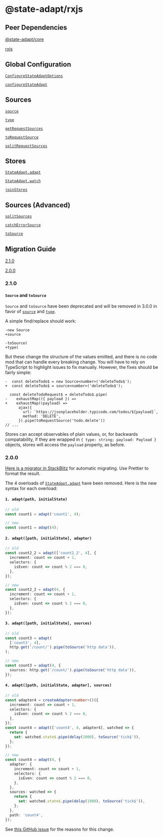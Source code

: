 # @state-adapt/rxjs

## Peer Dependencies

[@state-adapt/core](/docs/core)

[rxjs](https://www.npmjs.com/package/rxjs)

## Global Configuration

[`ConfigureStateAdaptOptions`](/docs/rxjs#configurestateadaptoptions)

[`configureStateAdapt`](/docs/rxjs#configurestateadapt)

## Sources

[`source`](/docs/rxjs#source)

[`type`](/docs/rxjs#type)

[`getRequestSources`](/docs/rxjs#getrequestsources)

[`toRequestSource`](/docs/rxjs#torequestsource)

[`splitRequestSources`](/docs/rxjs#splitrequestsources)

## Stores

[`StateAdapt.adapt`](/docs/rxjs#stateadaptadapt)

[`StateAdapt.watch`](/docs/rxjs#stateadaptwatch)

[`joinStores`](/docs/rxjs#joinstores)

## Sources (Advanced)

[`splitSources`](/docs/rxjs#splitsources)

[`catchErrorSource`](/docs/rxjs#catcherrorsource)

[`toSource`](/docs/rxjs#tosource)

## Migration Guide

[2.1.0](/docs/rxjs#210)

[2.0.0](/docs/rxjs#200)

<!--  -->
<!-- ## Global Store -->

<!-- include: '../../../../../libs/rxjs/src/lib/global-store/configure-state-adapt.options.ts#ConfigureStateAdaptOptions' -->

<!-- include: '../../../../../libs/rxjs/src/lib/global-store/configure-state-adapt.function.ts#configureStateAdapt' -->

<!-- ## Sources -->

<!-- include: '../../../../../libs/rxjs/src/lib/sources/source.function.ts#source' -->

<!-- include: '../../../../../libs/rxjs/src/lib/sources/type.operator.ts#type' -->

<!-- include: '../../../../../libs/rxjs/src/lib/sources/get-request-sources.function.ts#getRequestSources' -->

<!-- include: '../../../../../libs/rxjs/src/lib/sources/to-request-source.operator.ts#toRequestSource' -->

<!-- include: '../../../../../libs/rxjs/src/lib/sources/split-request-sources.function.ts#splitRequestSources' -->

<!-- ## Stores 1.2.0  -->

<!-- include: '../../../../../libs/rxjs/src/lib/global-store/state-adapt.ts#StateAdapt.adapt' -->

<!-- include: '../../../../../libs/rxjs/src/lib/global-store/state-adapt.ts#StateAdapt.watch' -->

<!-- include: '../../../../../libs/rxjs/src/lib/stores/join-stores.function.ts#joinStores' -->

<!-- ## Sources (Advanced) -->

<!-- include: '../../../../../libs/rxjs/src/lib/sources/split-sources.function.ts#splitSources' -->

<!-- include: '../../../../../libs/rxjs/src/lib/sources/catch-error-source.operator.ts#catchErrorSource' -->

<!-- include: '../../../../../libs/rxjs/src/lib/sources/to-source.operator.ts#toSource' -->

<!-- cache 21 -->

### 2.1.0

#### `Source` and `toSource`

`Source` and `toSource` have been deprecated and will be removed in 3.0.0 in favor of
[`source`](/docs/rxjs#source) and [`type`](/docs/rxjs#type).

A simple find/replace should work:

```diff-typescript
-new Source
+source
```

```diff-typescript
-toSource(
+type(
```

But these change the structure of the values emitted, and there is no code mod that can handle every breaking change.
You will have to rely on TypeScript to highlight issues to fix manually. However, the fixes should be fairly simple:

```diff-typescript
-  const deleteTodo$ = new Source<number>('deleteTodo$');
+  const deleteTodo$ = source<number>('deleteTodo$');

  const deleteTodoRequest$ = deleteTodo$.pipe(
-    exhaustMap(({ payload }) =>
+    exhaustMap((payload) =>
      ajax({
        url: `https://jsonplaceholder.typicode.com/todos/${payload}`,
        method: 'DELETE',
      }).pipe(toRequestSource('todo.delete'))
// ...
```

Stores can accept observables of plain values, or, for backwards compatability, if they are wrapped in
`{ type: string; payload: Payload }` objects, stores will access the `payload` property, as before.

### 2.0.0

[Here is a migrator in StackBlitz](https://stackblitz.com/edit/vitejs-vite-bca52l?file=src%2FApp.tsx,src%2FtransformCode.ts)
for automatic migrating. Use Prettier to format the result.

The 4 overloads of [`StateAdapt.adapt`](/docs/rxjs#stateadaptadapt) have been removed. Here is the new syntax for each overload:

#### `1. adapt(path, initialState)`

```typescript
// old
const count1 = adapt('count1', 4);

// new
const count1 = adapt(4);
```

#### `2. adapt([path, initialState], adapter)`

```typescript
// old
const count2_2 = adapt(['count2_2', 4], {
  increment: count => count + 1,
  selectors: {
    isEven: count => count % 2 === 0,
  },
});

// new
const count2_2 = adapt(4, {
  increment: count => count + 1,
  selectors: {
    isEven: count => count % 2 === 0,
  },
});
```

#### `3. adapt([path, initialState], sources)`

```typescript
// old
const count3 = adapt(
  ['count3', 4],
  http.get('/count/').pipe(toSource('http data')),
);

// new
const count3 = adapt(4, {
  sources: http.get('/count/').pipe(toSource('http data')),
});
```

#### `4. adapt([path, initialState, adapter], sources)`

```typescript
// old
const adapter4 = createAdapter<number>()({
  increment: count => count + 1,
  selectors: {
    isEven: count => count % 2 === 0,
  },
});
const count4 = adapt(['count4', 4, adapter4], watched => {
  return {
    set: watched.state$.pipe(delay(1000), toSource('tick$')),
  };
});

// new
const count4 = adapt(4, {
  adapter: {
    increment: count => count + 1,
    selectors: {
      isEven: count => count % 2 === 0,
    },
  },
  sources: watched => {
    return {
      set: watched.state$.pipe(delay(1000), toSource('tick$')),
    };
  },
  path: 'count4',
});
```

See [this GitHub issue](https://github.com/state-adapt/state-adapt/issues/45) for the reasons for this change.
